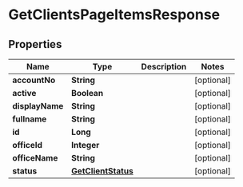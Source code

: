 

# GetClientsPageItemsResponse


## Properties

| Name | Type | Description | Notes |
|------------ | ------------- | ------------- | -------------|
|**accountNo** | **String** |  |  [optional] |
|**active** | **Boolean** |  |  [optional] |
|**displayName** | **String** |  |  [optional] |
|**fullname** | **String** |  |  [optional] |
|**id** | **Long** |  |  [optional] |
|**officeId** | **Integer** |  |  [optional] |
|**officeName** | **String** |  |  [optional] |
|**status** | [**GetClientStatus**](GetClientStatus.md) |  |  [optional] |



